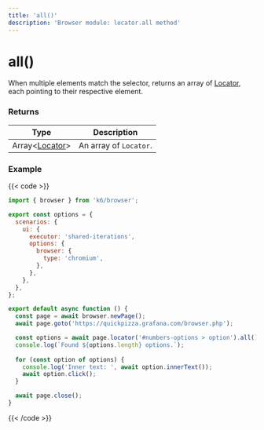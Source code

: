 ```yaml
---
title: 'all()'
description: 'Browser module: locator.all method'
---
```


# all()

When multiple elements match the selector, returns an array of [Locator](https://grafana.com/docs/k6/<K6_VERSION>/javascript-api/k6-browser/locator/), each pointing to their respective element.

### Returns

| Type                                                                                   | Description                                              |
| -------------------------------------------------------------------------------------- | -------------------------------------------------------- |
| Array<[Locator](https://grafana.com/docs/k6/<K6_VERSION>/javascript-api/k6-browser/locator/)> | An array of `Locator`. |

### Example

{{< code >}}

```javascript
import { browser } from 'k6/browser';

export const options = {
  scenarios: {
    ui: {
      executor: 'shared-iterations',
      options: {
        browser: {
          type: 'chromium',
        },
      },
    },
  },
};

export default async function () {
  const page = await browser.newPage();
  await page.goto('https://quickpizza.grafana.com/browser.php');

  const options = await page.locator('#numbers-options > option').all();
  console.log(`Found ${options.length} options.`);
  
  for (const option of options) {
    console.log('Inner text: ', await option.innerText());
    await option.click();
  }

  await page.close();
}
```

{{< /code >}}
